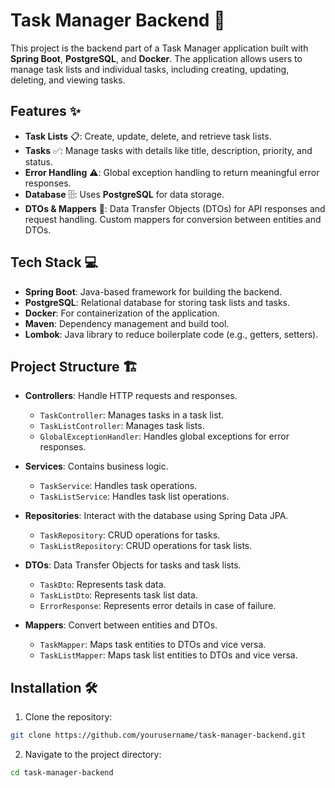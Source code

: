 # Task Manager Backend 🚀

This project is the backend part of a Task Manager application built with **Spring Boot**, **PostgreSQL**, and **Docker**. The application allows users to manage task lists and individual tasks, including creating, updating, deleting, and viewing tasks.

## Features ✨

- **Task Lists** 📋: Create, update, delete, and retrieve task lists.
- **Tasks** ✅: Manage tasks with details like title, description, priority, and status.
- **Error Handling** ⚠️: Global exception handling to return meaningful error responses.
- **Database** 🗄️: Uses **PostgreSQL** for data storage.
- **DTOs & Mappers** 🔄: Data Transfer Objects (DTOs) for API responses and request handling. Custom mappers for conversion between entities and DTOs.

## Tech Stack 💻

- **Spring Boot**: Java-based framework for building the backend.
- **PostgreSQL**: Relational database for storing task lists and tasks.
- **Docker**: For containerization of the application.
- **Maven**: Dependency management and build tool.
- **Lombok**: Java library to reduce boilerplate code (e.g., getters, setters).

## Project Structure 🏗️

- **Controllers**: Handle HTTP requests and responses.
  - `TaskController`: Manages tasks in a task list.
  - `TaskListController`: Manages task lists.
  - `GlobalExceptionHandler`: Handles global exceptions for error responses.

- **Services**: Contains business logic.
  - `TaskService`: Handles task operations.
  - `TaskListService`: Handles task list operations.

- **Repositories**: Interact with the database using Spring Data JPA.
  - `TaskRepository`: CRUD operations for tasks.
  - `TaskListRepository`: CRUD operations for task lists.

- **DTOs**: Data Transfer Objects for tasks and task lists.
  - `TaskDto`: Represents task data.
  - `TaskListDto`: Represents task list data.
  - `ErrorResponse`: Represents error details in case of failure.

- **Mappers**: Convert between entities and DTOs.
  - `TaskMapper`: Maps task entities to DTOs and vice versa.
  - `TaskListMapper`: Maps task list entities to DTOs and vice versa.

## Installation 🛠️

1. Clone the repository:

```bash
git clone https://github.com/yourusername/task-manager-backend.git
```

2. Navigate to the project directory:

```bash
cd task-manager-backend
```